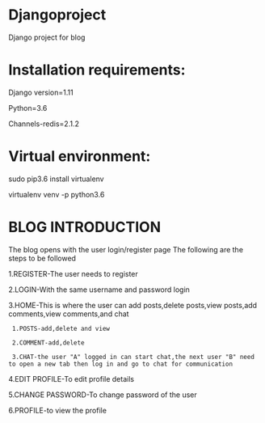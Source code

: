 # Djangoproject
Django project for blog 

# Installation requirements:

Django version=1.11

Python=3.6

Channels-redis=2.1.2

# Virtual environment:

sudo pip3.6 install virtualenv

virtualenv venv -p python3.6

# BLOG INTRODUCTION
The blog opens with the user login/register page
The following are the steps to be followed

1.REGISTER-The user needs to register 

2.LOGIN-With the same username and password login

3.HOME-This is where the user can add posts,delete posts,view posts,add comments,view comments,and chat

     1.POSTS-add,delete and view
  
     2.COMMENT-add,delete
  
     3.CHAT-the user "A" logged in can start chat,the next user "B" need to open a new tab then log in and go to chat for communication
  
4.EDIT PROFILE-To edit profile details

5.CHANGE PASSWORD-To change password of the user

6.PROFILE-to view the profile
  

